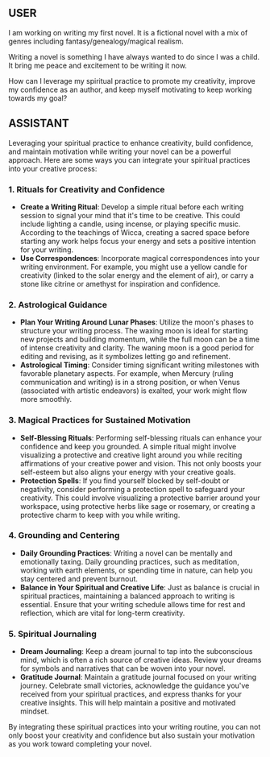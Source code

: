 ## USER
I am working on writing my first novel. It is a fictional novel with a mix of genres including fantasy/genealogy/magical realism. 

Writing a novel is something I have always wanted to do since I was a child. It bring me peace and excitement to be writing it now. 

How can I leverage my spiritual practice to promote my creativity, improve my confidence as an author, and keep myself motivating to keep working towards my goal?

## ASSISTANT
Leveraging your spiritual practice to enhance creativity, build confidence, and maintain motivation while writing your novel can be a powerful approach. Here are some ways you can integrate your spiritual practices into your creative process:

### 1. **Rituals for Creativity and Confidence**
   - **Create a Writing Ritual**: Develop a simple ritual before each writing session to signal your mind that it's time to be creative. This could include lighting a candle, using incense, or playing specific music. According to the teachings of Wicca, creating a sacred space before starting any work helps focus your energy and sets a positive intention for your writing.
   - **Use Correspondences**: Incorporate magical correspondences into your writing environment. For example, you might use a yellow candle for creativity (linked to the solar energy and the element of air), or carry a stone like citrine or amethyst for inspiration and confidence.

### 2. **Astrological Guidance**
   - **Plan Your Writing Around Lunar Phases**: Utilize the moon's phases to structure your writing process. The waxing moon is ideal for starting new projects and building momentum, while the full moon can be a time of intense creativity and clarity. The waning moon is a good period for editing and revising, as it symbolizes letting go and refinement.
   - **Astrological Timing**: Consider timing significant writing milestones with favorable planetary aspects. For example, when Mercury (ruling communication and writing) is in a strong position, or when Venus (associated with artistic endeavors) is exalted, your work might flow more smoothly.

### 3. **Magical Practices for Sustained Motivation**
   - **Self-Blessing Rituals**: Performing self-blessing rituals can enhance your confidence and keep you grounded. A simple ritual might involve visualizing a protective and creative light around you while reciting affirmations of your creative power and vision. This not only boosts your self-esteem but also aligns your energy with your creative goals.
   - **Protection Spells**: If you find yourself blocked by self-doubt or negativity, consider performing a protection spell to safeguard your creativity. This could involve visualizing a protective barrier around your workspace, using protective herbs like sage or rosemary, or creating a protective charm to keep with you while writing.

### 4. **Grounding and Centering**
   - **Daily Grounding Practices**: Writing a novel can be mentally and emotionally taxing. Daily grounding practices, such as meditation, working with earth elements, or spending time in nature, can help you stay centered and prevent burnout.
   - **Balance in Your Spiritual and Creative Life**: Just as balance is crucial in spiritual practices, maintaining a balanced approach to writing is essential. Ensure that your writing schedule allows time for rest and reflection, which are vital for long-term creativity.

### 5. **Spiritual Journaling**
   - **Dream Journaling**: Keep a dream journal to tap into the subconscious mind, which is often a rich source of creative ideas. Review your dreams for symbols and narratives that can be woven into your novel.
   - **Gratitude Journal**: Maintain a gratitude journal focused on your writing journey. Celebrate small victories, acknowledge the guidance you've received from your spiritual practices, and express thanks for your creative insights. This will help maintain a positive and motivated mindset.

By integrating these spiritual practices into your writing routine, you can not only boost your creativity and confidence but also sustain your motivation as you work toward completing your novel.